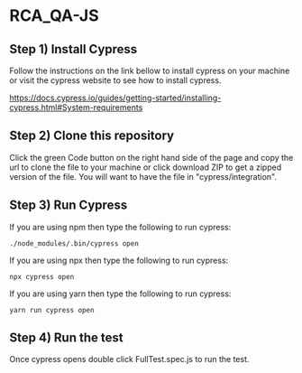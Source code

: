 # RCA_QA-JS

## Step 1) Install Cypress

Follow the instructions on the link bellow to install cypress on your machine or visit the cypress website to see how to install cypress.

https://docs.cypress.io/guides/getting-started/installing-cypress.html#System-requirements

## Step 2) Clone this repository

Click the green Code button on the right hand side of the page and copy the url to clone the file to your machine or click download ZIP to get a zipped version of the file.
You will want to have the file in "cypress/integration".

## Step 3) Run Cypress

If you are using npm then type the following to run cypress:

```
./node_modules/.bin/cypress open
```

If you are using npx then type the following to run cypress:

```
npx cypress open
```

If you are using yarn then type the following to run cypress:

```
yarn run cypress open
```

## Step 4) Run the test

Once cypress opens double click FullTest.spec.js to run the test.